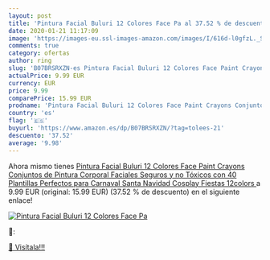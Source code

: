 ```yaml
---
layout: post
title: 'Pintura Facial Buluri 12 Colores Face Pa al 37.52 % de descuento'
date: 2020-01-21 11:17:09
image: 'https://images-eu.ssl-images-amazon.com/images/I/616d-l0gfzL._SL200_.jpg'
comments: true
category: ofertas
author: ring
slug: 'B07BRSRXZN-es Pintura Facial Buluri 12 Colores Face Paint Crayons Conjuntos de Pintura Corporal Faciales Seguros y no Tóxicos con 40 Plantillas Perfectos para Carnaval Santa Navidad Cosplay Fiestas 12colors '
actualPrice: 9.99 EUR
currency: EUR
price: 9.99
comparePrice: 15.99 EUR
prodname: 'Pintura Facial Buluri 12 Colores Face Paint Crayons Conjuntos de Pintura Corporal Faciales Seguros y no Tóxicos con 40 Plantillas Perfectos para Carnaval Santa Navidad Cosplay Fiestas 12colors '
country: 'es'
flag: '🇪🇸'
buyurl: 'https://www.amazon.es/dp/B07BRSRXZN/?tag=tolees-21'
descuento: '37.52'
average: '9.98'
---
```


Ahora mismo tienes [Pintura Facial Buluri 12 Colores Face Paint Crayons Conjuntos de Pintura Corporal Faciales Seguros y no Tóxicos con 40 Plantillas Perfectos para Carnaval Santa Navidad Cosplay Fiestas 12colors ](https://www.amazon.es/dp/B07BRSRXZN/?tag=tolees-21) a 9.99 EUR (original: 15.99 EUR) (37.52 %  de descuento) en el siguiente enlace!

[![Pintura Facial Buluri 12 Colores Face Pa](https://images-eu.ssl-images-amazon.com/images/I/616d-l0gfzL._SL200_.jpg)](https://www.amazon.es/dp/B07BRSRXZN/?tag=tolees-21)

🔎:


[🛒 Visítala!!!](https://www.amazon.es/dp/B07BRSRXZN/?tag=tolees-21)
